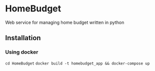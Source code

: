 # HomeBudget

Web service for managing home budget written in python

## Installation

### Using docker

`cd HomeBudget`
`docker build -t homebudget_app && docker-compose up`